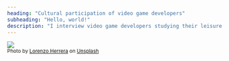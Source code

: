 ```yaml
---
heading: "Cultural participation of video game developers"
subheading: "Hello, world!"
description: "I interview video game developers studying their leisure time. Click [About](/about) to know more on the project and how to participate."
---
```


![](lorenzo-herrera-p0j-mE6mGo4-unsplash_optimized.jpg)
<br><small>Photo by <a style="color: #111;" href="https://unsplash.com/@lorenzoherrera?utm_source=unsplash&amp;utm_medium=referral&amp;utm_content=creditCopyText">Lorenzo Herrera</a> on <a style="color: #111;" href="https://unsplash.com/?utm_source=unsplash&amp;utm_medium=referral&amp;utm_content=creditCopyText">Unsplash</a></small>